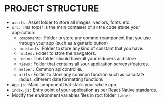 # PROJECT STRUCTURE
* ```assets:``` Asset folder to store all images, vectors, fonts, etc.
* ```src:``` This folder is the main container of all the code inside your application.
  * ```components:``` Folder to store any common component that you use through your app (such as a generic button)
  * ```constants:``` Folder to store any kind of constant that you have.
  * ```routes:``` Folder to store the navigators.
  * ```redux:``` This folder should have all your reducers and store
  * ```views:``` Folder that contains all your application screens/features.
  * ```helper:``` Common api controller.
  * ```utils:``` Folder to store any common function such as calcutate radius, different date formatting functions
* ```App.js:``` Main component that starts your whole app.
* ```index.js:``` Entry point of your application as per React-Native standards.
* Modify the environment variables files in root folder ```(.env)```
